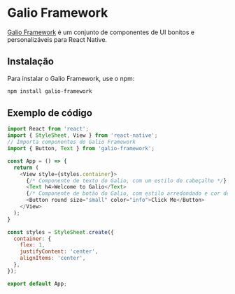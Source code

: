 # Galio Framework
[Galio Framework](https://galio.io/) é um conjunto de componentes de UI bonitos e personalizáveis para React Native.


## Instalação
Para instalar o Galio Framework, use o npm:

```bash
npm install galio-framework
```

## Exemplo de código
```javascript
import React from 'react';
import { StyleSheet, View } from 'react-native';
// Importa componentes do Galio Framework
import { Button, Text } from 'galio-framework';

const App = () => {
  return (
    <View style={styles.container}>
      {/* Componente de texto do Galio, com um estilo de cabeçalho */}
      <Text h4>Welcome to Galio</Text>
      {/* Componente de botão do Galio, com estilo arredondado e cor de informação */}
      <Button round size="small" color="info">Click Me</Button>
    </View>
  );
}

const styles = StyleSheet.create({
  container: {
    flex: 1,
    justifyContent: 'center',
    alignItems: 'center',
  },
});

export default App;
```

